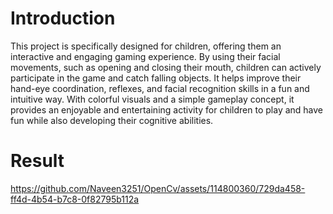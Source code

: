 # Introduction
This project is specifically designed for children, offering them an interactive and engaging gaming experience.
By using their facial movements, such as opening and closing their mouth, children can actively participate in the game and catch falling objects. 
It helps improve their hand-eye coordination, reflexes, and facial recognition skills in a fun and intuitive way. With colorful visuals and a simple gameplay concept, it provides an enjoyable and entertaining activity for children to play and have fun while also developing their cognitive abilities.
# Result
https://github.com/Naveen3251/OpenCv/assets/114800360/729da458-ff4d-4b54-b7c8-0f82795b112a

